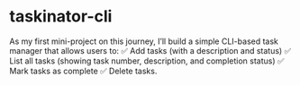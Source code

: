 # taskinator-cli
As my first mini-project on this journey, I’ll build a simple CLI-based task manager that allows users to: ✅ Add tasks (with a description and status) ✅ List all tasks (showing task number, description, and completion status) ✅ Mark tasks as complete ✅ Delete tasks.
